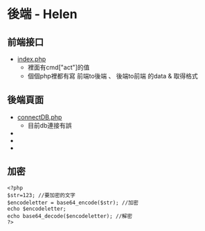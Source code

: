 # 後端 - Helen

## 前端接口
+ [index.php]()
    + 裡面有cmd["act"]的值
    + 個個php裡都有寫 前端to後端 、 後端to前端 的data & 取得格式

## 後端頁面
+ [connectDB.php](https://github.com/ytchao0234/softwareEngineeringProject/blob/backEnd/connectDB.php)
    + 目前db連接有誤
+ []()
+ []()
+ []()



## 加密
```
<?php
$str=123; //要加密的文字
$encodeletter = base64_encode($str); //加密
echo $encodeletter;
echo base64_decode($encodeletter); //解密
?>
```
